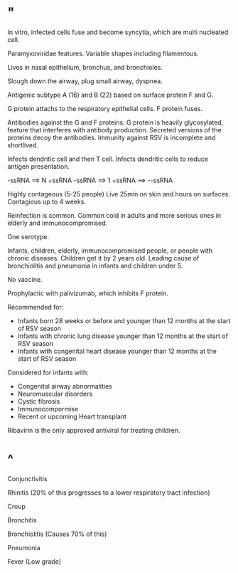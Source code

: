 # "

In vitro, infected cells fuse and become syncytia, which are multi nucleated cell.

Paramyxoviridae features.
Variable shapes including filamentous. 

Lives in nasal epithelium, bronchus, and bronchioles.

Slough down the airway, plug small airway, dyspnea.

Antigenic subtype A (16) and B (22) based on surface protein F and G.

G protein attachs to the respiratory epithelial cells.
F protein fuses.

Antibodies against the G and F proteins.
G protein is heavily glycosylated, feature that interferes with antibody production.
Secreted versions of the proteins decoy the antibodies.
Immunity against RSV is incomplete and shortlived.

Infects dendritic cell and then T cell.
Infects dendritic cells to reduce antigen presentation.

-ssRNA ==> N +ssRNA
-ssRNA ==> 1 +ssRNA ==> --ssRNA

Highly contageous (5-25 people)
Live 25min on skin and hours on surfaces.
Contagious up to 4 weeks.


Reinfection is common.
Common cold in adults and more serious ones in elderly and immunocompromised. 

One serotype.

Infants, children, elderly, immunocompromised people, or people with chronic diseases.
Children get it by 2 years old.
Leading cause of bronchiolitis and pneumonia in infants and children under 5.

No vaccine.

Prophylactic with palivizumab, which inhibits F protein.

Recommended for:
- Infants born 28 weeks or before and younger than 12 months at the start of RSV season
- Infants with chronic lung disease younger than 12 months at the start of RSV season
- Infants with congenital heart disease younger than 12 months at the start of RSV season

Considered for infants with:
- Congenital airway abnormalities
- Neuromuscular disorders
- Cystic fibrosis
- Immunocompormise
- Recent or upcoming Heart transplant

Ribavirin is the only approved antiviral for treating children.

# ^
Conjunctivitis

Rhinitis
(20% of this progresses to a lower respiratory tract infection)

Croup

Bronchitis

Bronchiolitis
(Causes 70% of this)

Pneumonia

Fever
(Low grade)
